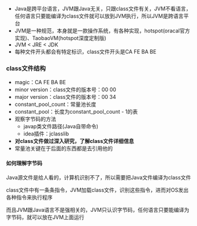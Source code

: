- Java是跨平台语言，JVM跟Java无关，只跟class文件有关，JVM不看语言，任何语言只要能编译为class文件就可以放到JVM执行，所以JVM是跨语言平台
- JVM是一种规范，本身就是一款操作系统，有各种实现，hotspot(oracal官方实现)、TaobaoVM(hotspot深度定制版)
- JVM < JRE < JDK  
- 每种文件开头都会有特定标识，class文件开头是CA FE BA BE

### class文件结构

- magic：CA FE BA BE
- minor version：class文件的版本号：00 00
- major version：class文件的版本号：00 34
- constant_pool_count：常量池长度
- constant_pool：长度为constant_pool_count - 1的表
- 观察字节码的方法 
  - javap类文件路径(Java自带命令)
  - idea插件：jclasslib
- **对class文件做过深入研究，了解class文件详细信息**
- 常量池关键在于后面的东西都是去引用他的

#### 



#### 如何理解字节码

Java源文件是给人看的，计算机识别不了，所以需要把Java文件编译为class文件

class文件中有一条条指令，JVM加载class文件，识别这些指令，进而对OS发出各种指令来执行程序

而且JVM跟Java语言不是强相关的，JVM只认识字节码，任何语言只要能编译为字节码，就可以放在JVM上面运行

